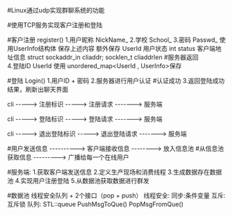 #Linux通过udp实现群聊系统的功能

#使用TCP服务实现客户注册和登陆

#客户注册 register() 
     1.用户昵称  NickName_ 
     2.学校 School_
     3.密码 Passwd_
     使用UserInfo结构体 保存上述内容
       额外保存
        UserId
        用户状态
            int status
        客户端地址信息
            struct sockaddr_in cliaddr;
            socklen_t cliaddrlen
#服务器返回  
     4.登陆ID UserId
     使用 unordered_map<UserId , UserInfo>保存

#登陆  Login()
     1.用户ID + 密码
     2.服务器进行用户认证
#认证成功 
     3.返回登陆成功结果，刷新出聊天界面

cli -----> 注册标识 ----->  注册请求 -------> 服务端

cli -----> 登陆标识 ----->  登陆请求 -------> 服务端

cli -----> 退出登陆标识 -----> 退出登陆请求 -------> 服务端




#用户发送信息 ---------->   客户端接收信息 -------->  放入信息池
#从信息池获取信息 --------->  广播给每一个在线用户


#服务端:
    1.获取客户端发送信息
    2.定义生产现场和消费线程
    3.生成数据存在数据池
    4.实现用户注册登陆
    5.从数据池获取数据进行群发


#数据池
    线程安全队列 + 2个接口（pop + push）
        线程安全:
            同步:条件变量
            互斥:互斥锁
        队列:
            STL::queue
        PushMsgToQue()
        PopMsgFromQue()
